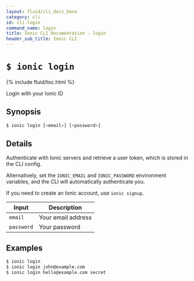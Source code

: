 ```yaml
---
layout: fluid/cli_docs_base
category: cli
id: cli-login
command_name: login
title: Ionic CLI Documentation - login
header_sub_title: Ionic CLI
---
```


# `$ ionic login`

{% include fluid/toc.html %}

Login with your Ionic ID
## Synopsis

```bash
$ ionic login [<email>] [<password>]
```
  
## Details

Authenticate with Ionic servers and retrieve a user token, which is stored in the CLI config.

Alternatively, set the `IONIC_EMAIL` and `IONIC_PASSWORD` environment variables, and the CLI will automatically authenticate you.

If you need to create an Ionic account, use `ionic signup`.


Input | Description
----- | ----------
`email` | Your email address
`password` | Your password




## Examples

```bash
$ ionic login 
$ ionic login john@example.com
$ ionic login hello@example.com secret
```
